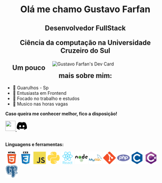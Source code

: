 <h1>
  <p align="center"> Olá me chamo Gustavo Farfan </p>
</h1>

<h2>
  <p align="center"> Desenvolvedor FullStack </p>
  <p align="center"> Ciência da computação na Universidade Cruzeiro do Sul </p>
</h2>

<a href="https://app.daily.dev/gsfarfan"><img align="right" src="https://api.daily.dev/devcards/v2/oLGAS8w1CHFqP5ugeHSgf.png?type=default&r=4nv" width="356" alt="Gustavo Farfan's Dev Card"/></a>

<h2 align="center">Um pouco mais sobre mim: </h2>
 
*    📍  Guarulhos - Sp 
*   🧠  Entusiasta em Frontend
*   🎯  Focado no trabalho e estudos
*   🎸  Musico nas horas vagas

**Caso queira me conhecer melhor, fico a disposição!**  
<div align="left"> 
  
<a href="https://www.linkedin.com/in/gustavofarfannn/" target="_blank" rel="noreferrer">
<img src="https://raw.githubusercontent.com/danielcranney/readme-generator/main/public/icons/socials/linkedin.svg" width="32" height="32" />
</a>

<a href="https://discordapp.com/users/734733946209828874" target="_blank" rel="noreferrer">
<img src="https://raw.githubusercontent.com/danielcranney/profileme-dev/3fc3595593bc992e6febba6580d6c9571f5e625f/public/icons/socials/discord-dark.svg" width="32" height="32" />
</a> 

  </div>
 <br>
 
**Linguagens e ferramentas:**  

<p align="left">
<img src="https://raw.githubusercontent.com/devicons/devicon/master/icons/html5/html5-original-wordmark.svg" alt="html5" width="40" height="40"/> 
<img src="https://raw.githubusercontent.com/devicons/devicon/master/icons/css3/css3-original-wordmark.svg" alt="css3" width="40" height="40"/> 
<img src="https://raw.githubusercontent.com/devicons/devicon/master/icons/javascript/javascript-original.svg" alt="javascript" width="40" height="40"/> 
<img src="https://raw.githubusercontent.com/devicons/devicon/master/icons/python/python-plain.svg" alt="Python" width="40" height="40" />
<img src="https://raw.githubusercontent.com/devicons/devicon/master/icons/react/react-original-wordmark.svg" alt="react" width="40" height="40"/> 
<img src="https://raw.githubusercontent.com/devicons/devicon/master/icons/nodejs/nodejs-original-wordmark.svg" alt="nodejs" width="40" height="40"/> 
<img src="https://raw.githubusercontent.com/devicons/devicon/master/icons/mysql/mysql-original-wordmark.svg" alt="mysql" width="40" height="40"/> 
<img src="https://raw.githubusercontent.com/devicons/devicon/master/icons/git/git-original.svg" alt="git" width="40" height="40"/> 
<img src="https://raw.githubusercontent.com/devicons/devicon/master/icons/php/php-plain.svg" alt="PHP" width="40" height="40" />
<img src="https://raw.githubusercontent.com/devicons/devicon/master/icons/c/c-plain.svg" alt="C" width="40" height="40" />
<img src="https://github.com/devicons/devicon/blob/master/icons/csharp/csharp-original.svg" alt="Csharp" width="40" height="40" />
<img src="https://raw.githubusercontent.com/devicons/devicon/master/icons/postgresql/postgresql-plain.svg" alt="postgresql" width="40" height="40" />
</p>
